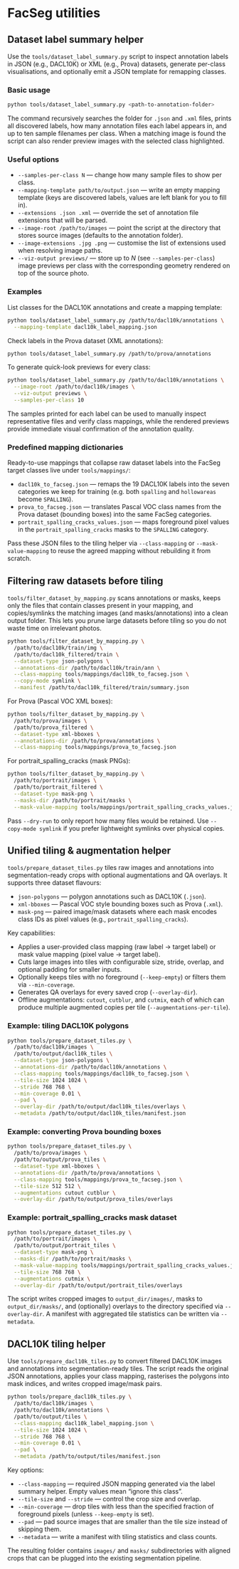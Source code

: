 # FacSeg utilities

## Dataset label summary helper

Use the `tools/dataset_label_summary.py` script to inspect annotation labels in
JSON (e.g., DACL10K) or XML (e.g., Prova) datasets, generate per-class
visualisations, and optionally emit a JSON template for remapping classes.

### Basic usage

```bash
python tools/dataset_label_summary.py <path-to-annotation-folder>
```

The command recursively searches the folder for `.json` and `.xml` files, prints
all discovered labels, how many annotation files each label appears in, and up
to ten sample filenames per class. When a matching image is found the script can
also render preview images with the selected class highlighted.

### Useful options

* `--samples-per-class N` &mdash; change how many sample files to show per class.
* `--mapping-template path/to/output.json` &mdash; write an empty mapping template
  (keys are discovered labels, values are left blank for you to fill in).
* `--extensions .json .xml` &mdash; override the set of annotation file extensions
  that will be parsed.
* `--image-root /path/to/images` &mdash; point the script at the directory that
  stores source images (defaults to the annotation folder).
* `--image-extensions .jpg .png` &mdash; customise the list of extensions used when
  resolving image paths.
* `--viz-output previews/` &mdash; store up to *N* (see `--samples-per-class`) image
  previews per class with the corresponding geometry rendered on top of the
  source photo.

### Examples

List classes for the DACL10K annotations and create a mapping template:

```bash
python tools/dataset_label_summary.py /path/to/dacl10k/annotations \
  --mapping-template dacl10k_label_mapping.json
```

Check labels in the Prova dataset (XML annotations):

```bash
python tools/dataset_label_summary.py /path/to/prova/annotations
```

To generate quick-look previews for every class:

```bash
python tools/dataset_label_summary.py /path/to/dacl10k/annotations \
  --image-root /path/to/dacl10k/images \
  --viz-output previews \
  --samples-per-class 10
```

The samples printed for each label can be used to manually inspect
representative files and verify class mappings, while the rendered previews
provide immediate visual confirmation of the annotation quality.

### Predefined mapping dictionaries

Ready-to-use mappings that collapse raw dataset labels into the FacSeg target
classes live under `tools/mappings/`:

* `dacl10k_to_facseg.json` &mdash; remaps the 19 DACL10K labels into the seven
  categories we keep for training (e.g. both `spalling` and `hollowareas`
  become `SPALLING`).
* `prova_to_facseg.json` &mdash; translates Pascal VOC class names from the Prova
  dataset (bounding boxes) into the same FacSeg categories.
* `portrait_spalling_cracks_values.json` &mdash; maps foreground pixel values in the
  `portrait_spalling_cracks` masks to the `SPALLING` category.

Pass these JSON files to the tiling helper via `--class-mapping` or
`--mask-value-mapping` to reuse the agreed mapping without rebuilding it from
scratch.

## Filtering raw datasets before tiling

`tools/filter_dataset_by_mapping.py` scans annotations or masks, keeps only the
files that contain classes present in your mapping, and copies/symlinks the
matching images (and masks/annotations) into a clean output folder. This lets
you prune large datasets before tiling so you do not waste time on irrelevant
photos.

```bash
python tools/filter_dataset_by_mapping.py \
  /path/to/dacl10k/train/img \
  /path/to/dacl10k_filtered/train \
  --dataset-type json-polygons \
  --annotations-dir /path/to/dacl10k/train/ann \
  --class-mapping tools/mappings/dacl10k_to_facseg.json \
  --copy-mode symlink \
  --manifest /path/to/dacl10k_filtered/train/summary.json
```

For Prova (Pascal VOC XML boxes):

```bash
python tools/filter_dataset_by_mapping.py \
  /path/to/prova/images \
  /path/to/prova_filtered \
  --dataset-type xml-bboxes \
  --annotations-dir /path/to/prova/annotations \
  --class-mapping tools/mappings/prova_to_facseg.json
```

For portrait_spalling_cracks (mask PNGs):

```bash
python tools/filter_dataset_by_mapping.py \
  /path/to/portrait/images \
  /path/to/portrait_filtered \
  --dataset-type mask-png \
  --masks-dir /path/to/portrait/masks \
  --mask-value-mapping tools/mappings/portrait_spalling_cracks_values.json
```

Pass `--dry-run` to only report how many files would be retained. Use
`--copy-mode symlink` if you prefer lightweight symlinks over physical copies.

## Unified tiling & augmentation helper

`tools/prepare_dataset_tiles.py` tiles raw images and annotations into
segmentation-ready crops with optional augmentations and QA overlays. It
supports three dataset flavours:

* `json-polygons` &mdash; polygon annotations such as DACL10K (`.json`).
* `xml-bboxes` &mdash; Pascal VOC style bounding boxes such as Prova (`.xml`).
* `mask-png` &mdash; paired image/mask datasets where each mask encodes class IDs as
  pixel values (e.g., `portrait_spalling_cracks`).

Key capabilities:

* Applies a user-provided class mapping (raw label &rarr; target label) or mask
  value mapping (pixel value &rarr; target label).
* Cuts large images into tiles with configurable size, stride, overlap, and
  optional padding for smaller inputs.
* Optionally keeps tiles with no foreground (`--keep-empty`) or filters them via
  `--min-coverage`.
* Generates QA overlays for every saved crop (`--overlay-dir`).
* Offline augmentations: `cutout`, `cutblur`, and `cutmix`, each of which can
  produce multiple augmented copies per tile (`--augmentations-per-tile`).

### Example: tiling DACL10K polygons

```bash
python tools/prepare_dataset_tiles.py \
  /path/to/dacl10k/images \
  /path/to/output/dacl10k_tiles \
  --dataset-type json-polygons \
  --annotations-dir /path/to/dacl10k/annotations \
  --class-mapping tools/mappings/dacl10k_to_facseg.json \
  --tile-size 1024 1024 \
  --stride 768 768 \
  --min-coverage 0.01 \
  --pad \
  --overlay-dir /path/to/output/dacl10k_tiles/overlays \
  --metadata /path/to/output/dacl10k_tiles/manifest.json
```

### Example: converting Prova bounding boxes

```bash
python tools/prepare_dataset_tiles.py \
  /path/to/prova/images \
  /path/to/output/prova_tiles \
  --dataset-type xml-bboxes \
  --annotations-dir /path/to/prova/annotations \
  --class-mapping tools/mappings/prova_to_facseg.json \
  --tile-size 512 512 \
  --augmentations cutout cutblur \
  --overlay-dir /path/to/output/prova_tiles/overlays
```

### Example: portrait_spalling_cracks mask dataset

```bash
python tools/prepare_dataset_tiles.py \
  /path/to/portrait/images \
  /path/to/output/portrait_tiles \
  --dataset-type mask-png \
  --masks-dir /path/to/portrait/masks \
  --mask-value-mapping tools/mappings/portrait_spalling_cracks_values.json \
  --tile-size 768 768 \
  --augmentations cutmix \
  --overlay-dir /path/to/output/portrait_tiles/overlays
```

The script writes cropped images to `output_dir/images/`, masks to
`output_dir/masks/`, and (optionally) overlays to the directory specified via
`--overlay-dir`. A manifest with aggregated tile statistics can be written via
`--metadata`.

## DACL10K tiling helper

Use `tools/prepare_dacl10k_tiles.py` to convert filtered DACL10K images and
annotations into segmentation-ready tiles. The script reads the original JSON
annotations, applies your class mapping, rasterises the polygons into mask
indices, and writes cropped image/mask pairs.

```bash
python tools/prepare_dacl10k_tiles.py \
  /path/to/dacl10k/images \
  /path/to/dacl10k/annotations \
  /path/to/output/tiles \
  --class-mapping dacl10k_label_mapping.json \
  --tile-size 1024 1024 \
  --stride 768 768 \
  --min-coverage 0.01 \
  --pad \
  --metadata /path/to/output/tiles/manifest.json
```

Key options:

* `--class-mapping` — required JSON mapping generated via the label summary
  helper. Empty values mean “ignore this class”.
* `--tile-size` and `--stride` — control the crop size and overlap.
* `--min-coverage` — drop tiles with less than the specified fraction of
  foreground pixels (unless `--keep-empty` is set).
* `--pad` — pad source images that are smaller than the tile size instead of
  skipping them.
* `--metadata` — write a manifest with tiling statistics and class counts.

The resulting folder contains `images/` and `masks/` subdirectories with
aligned crops that can be plugged into the existing segmentation pipeline.

